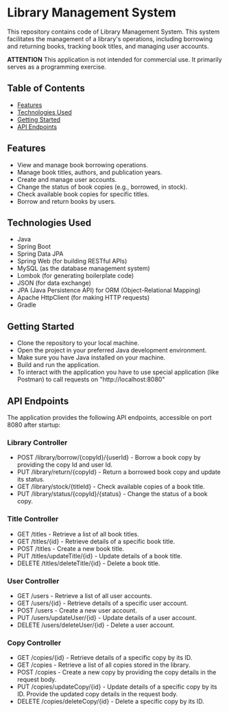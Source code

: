 # Library Management System

This repository contains code of Library Management System.
This system facilitates the management of a library's operations, including borrowing and returning books, tracking book titles, and managing user accounts.

**ATTENTION**
This application is not intended for commercial use. It primarily serves as a programming exercise.

## Table of Contents

- [Features](#features)
- [Technologies Used](#technologies-used)
- [Getting Started](#getting-started)
- [API Endpoints](#api-endpoints)

## Features

- View and manage book borrowing operations.
- Manage book titles, authors, and publication years.
- Create and manage user accounts.
- Change the status of book copies (e.g., borrowed, in stock).
- Check available book copies for specific titles.
- Borrow and return books by users.

## Technologies Used

- Java
- Spring Boot
- Spring Data JPA
- Spring Web (for building RESTful APIs)
- MySQL (as the database management system)
- Lombok (for generating boilerplate code)
- JSON (for data exchange)
- JPA (Java Persistence API) for ORM (Object-Relational Mapping)
- Apache HttpClient (for making HTTP requests)
- Gradle

## Getting Started

- Clone the repository to your local machine.
- Open the project in your preferred Java development environment.
- Make sure you have Java installed on your machine.
- Build and run the application.
- To interact with the application you have to use special application (like Postman) to call requests on "http://localhost:8080"

## API Endpoints
The application provides the following API endpoints, accessible on port 8080 after startup:

### Library Controller
- POST /library/borrow/{copyId}/{userId} - Borrow a book copy by providing the copy Id and user Id.
- PUT /library/return/{copyId} - Return a borrowed book copy and update its status.
- GET /library/stock/{titleId} - Check available copies of a book title.
- PUT /library/status/{copyId}/{status} - Change the status of a book copy.

### Title Controller
- GET /titles - Retrieve a list of all book titles.
- GET /titles/{id} - Retrieve details of a specific book title.
- POST /titles - Create a new book title.
- PUT /titles/updateTitle/{id} - Update details of a book title.
- DELETE /titles/deleteTitle/{id} - Delete a book title.

### User Controller
- GET /users - Retrieve a list of all user accounts.
- GET /users/{id} - Retrieve details of a specific user account.
- POST /users - Create a new user account.
- PUT /users/updateUser/{id} - Update details of a user account.
- DELETE /users/deleteUser/{id} - Delete a user account.

### Copy Controller
- GET /copies/{id} - Retrieve details of a specific copy by its ID.
- GET /copies - Retrieve a list of all copies stored in the library.
- POST /copies - Create a new copy by providing the copy details in the request body.
- PUT /copies/updateCopy/{id} - Update details of a specific copy by its ID. Provide the updated copy details in the request body.
- DELETE /copies/deleteCopy/{id} - Delete a specific copy by its ID.